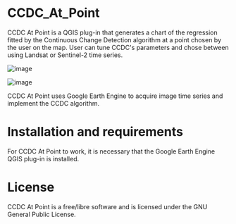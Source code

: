 # CCDC_At_Point
CCDC At Point is a QGIS plug-in that generates a chart of the regression fitted by the Continuous Change Detection algorithm at a point chosen by the user on the map. User can tune CCDC's parameters and chose between using Landsat or Sentinel-2 time series.

![image](https://user-images.githubusercontent.com/45716860/232455089-2d695213-864d-4e8f-8195-551a2a446999.png)

![image](https://user-images.githubusercontent.com/45716860/232456524-a328eb5b-db07-4c4b-8873-ec7c56c26e35.png)

CCDC At Point uses Google Earth Engine to acquire image time series and implement the CCDC algorithm.

# Installation and requirements
For CCDC At Point to work, it is necessary that the Google Earth Engine QGIS plug-in is installed.

# License
CCDC At Point is a free/libre software and is licensed under the GNU General Public License.
